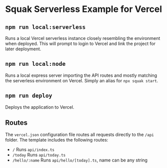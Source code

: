 # Squak Serverless Example for Vercel

## `npm run local:serverless`

Runs a local Vercel serverless instance closely resembling the environment when deployed. This will prompt to login to Vercel and link the project for later deployment.

## `npm run local:node`

Runs a local express server importing the API routes and mostly matching the serverless environment on Vercel. Simply an alias for `npx squak start`.

## `npm run deploy`

Deploys the application to Vercel.

## Routes

The `vercel.json` configuration file routes all requests directly to the `/api` folder. The template includes the following routes:

- `/` Runs `api/index.ts`
- `/today` Runs `api/today.ts`
- `/hello/:name` Runs `api/hello/[today].ts`, name can be any string

